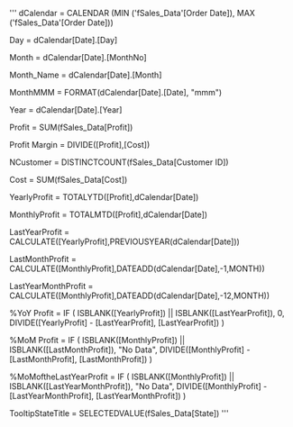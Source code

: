 '''
dCalendar = CALENDAR (MIN ('fSales_Data'[Order Date]), MAX ('fSales_Data'[Order Date]))

Day = dCalendar[Date].[Day]

Month = dCalendar[Date].[MonthNo]

Month_Name = dCalendar[Date].[Month]

MonthMMM = FORMAT(dCalendar[Date].[Date], "mmm")

Year = dCalendar[Date].[Year]

Profit = SUM(fSales_Data[Profit])

Profit Margin = DIVIDE([Profit],[Cost])

NCustomer = DISTINCTCOUNT(fSales_Data[Customer ID])

Cost = SUM(fSales_Data[Cost])

YearlyProfit = TOTALYTD([Profit],dCalendar[Date])

MonthlyProfit = TOTALMTD([Profit],dCalendar[Date])

LastYearProfit = CALCULATE([YearlyProfit],PREVIOUSYEAR(dCalendar[Date]))

LastMonthProfit = CALCULATE([MonthlyProfit],DATEADD(dCalendar[Date],-1,MONTH))

LastYearMonthProfit = CALCULATE([MonthlyProfit],DATEADD(dCalendar[Date],-12,MONTH))

%YoY Profit = 
IF (
    ISBLANK([YearlyProfit]) || ISBLANK([LastYearProfit]),
    0,
    DIVIDE([YearlyProfit] - [LastYearProfit], [LastYearProfit])
)

%MoM Profit = 
IF (
    ISBLANK([MonthlyProfit]) || ISBLANK([LastMonthProfit]),
    "No Data",
    DIVIDE([MonthlyProfit] - [LastMonthProfit], [LastMonthProfit])
)

%MoMoftheLastYearProfit = IF (
    ISBLANK([MonthlyProfit]) || ISBLANK([LastYearMonthProfit]),
    "No Data",
    DIVIDE([MonthlyProfit] - [LastYearMonthProfit], [LastYearMonthProfit])
)

TooltipStateTitle = SELECTEDVALUE(fSales_Data[State])
'''